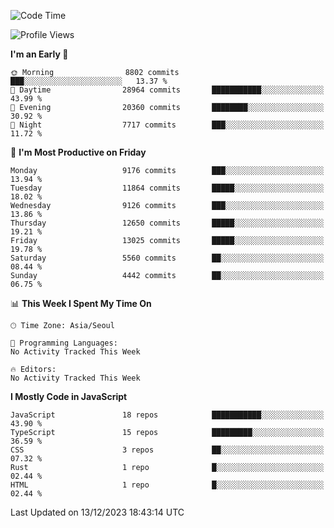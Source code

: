<!--START_SECTION:waka-->
![Code Time](http://img.shields.io/badge/Code%20Time-5%2C379%20hrs%2037%20mins-blue)

![Profile Views](http://img.shields.io/badge/Profile%20Views-0-blue)

**I'm an Early 🐤** 

```text
🌞 Morning                8802 commits        ███░░░░░░░░░░░░░░░░░░░░░░   13.37 % 
🌆 Daytime                28964 commits       ███████████░░░░░░░░░░░░░░   43.99 % 
🌃 Evening                20360 commits       ████████░░░░░░░░░░░░░░░░░   30.92 % 
🌙 Night                  7717 commits        ███░░░░░░░░░░░░░░░░░░░░░░   11.72 % 
```
📅 **I'm Most Productive on Friday** 

```text
Monday                   9176 commits        ███░░░░░░░░░░░░░░░░░░░░░░   13.94 % 
Tuesday                  11864 commits       █████░░░░░░░░░░░░░░░░░░░░   18.02 % 
Wednesday                9126 commits        ███░░░░░░░░░░░░░░░░░░░░░░   13.86 % 
Thursday                 12650 commits       █████░░░░░░░░░░░░░░░░░░░░   19.21 % 
Friday                   13025 commits       █████░░░░░░░░░░░░░░░░░░░░   19.78 % 
Saturday                 5560 commits        ██░░░░░░░░░░░░░░░░░░░░░░░   08.44 % 
Sunday                   4442 commits        ██░░░░░░░░░░░░░░░░░░░░░░░   06.75 % 
```


📊 **This Week I Spent My Time On** 

```text
🕑︎ Time Zone: Asia/Seoul

💬 Programming Languages: 
No Activity Tracked This Week

🔥 Editors: 
No Activity Tracked This Week
```

**I Mostly Code in JavaScript** 

```text
JavaScript               18 repos            ███████████░░░░░░░░░░░░░░   43.90 % 
TypeScript               15 repos            █████████░░░░░░░░░░░░░░░░   36.59 % 
CSS                      3 repos             ██░░░░░░░░░░░░░░░░░░░░░░░   07.32 % 
Rust                     1 repo              █░░░░░░░░░░░░░░░░░░░░░░░░   02.44 % 
HTML                     1 repo              █░░░░░░░░░░░░░░░░░░░░░░░░   02.44 % 
```




 Last Updated on 13/12/2023 18:43:14 UTC
<!--END_SECTION:waka-->
